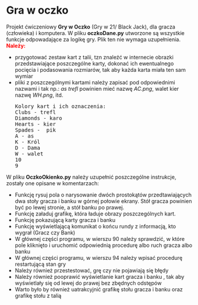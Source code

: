 # Gra w oczko
Projekt ćwiczeniowy <b>Gry w Oczko</b> (Gry w 21/ Black Jack), dla gracza (człowieka) i komputera.
W pliku <b>oczkoDane.py</b> utworzone są wszystkie funkcje odpowadające za logikę gry. Plik ten nie wymaga uzupełnienia.
<B><font color ="red">Należy:</font> </b>
<ul>
<li>przygotować zestaw kart z talii, tzn znaleźć w internecie obrazki przedstawiające poszczególne karty, dokonać ich ewentualnego pocięcia i podasowania rozmiarów, tak aby każda
karta miała ten sam wymiar</li>
<li>pliki z poszczególnymi kartami należy zapisać pod odpowiednimi nazwami i tak np.: <i>as trefl</i> powinien mieć nazwę <i>AC.png</i>, </i>walet kier</i> nazwę <i>WH.png</i>, itd.
<pre>
Kolory kart i ich oznaczenia:
Clubs - trefl
Diamonds - karo
Hearts - kier
Spades -  pik 
A - as
K - Król
D - Dama
W - walet
10
9
</pre>
</li>
</ul>

W pliku <b>OczkoOkienko.py</b> należy uzupełnić poszczególne instrukcje, zostały one opisane w komentarzach:
<ul>
<li>Funkcję rysuj pola o narysowanie dwóch prostokątów przedtawiających dwa stoły gracza i banku w górnej połowie ekrany.
Stół gracza powinien być po lewej stronie, a stół banku po prawej.</li>
<li>Funkcję załaduj grafikę, która ładuje obrazy poszczególnych kart.</li>
<li>Funkcję pokazującą karty gracza i banku</li>
<li>Funkcję wyświetlającą komunikat o końcu rundy z informacją, kto wygrał (Gracz czy Bank)</li>
<li>W głównej części programu, w wierszu 90 należy sprawdzić, w które pole kliknięto i uruchomić odpowiednią procedurę albo ruch gracza albo banku</li>
<li>W głównej części programu, w wierszu 94 należy wpisać procedurę restartującą stan gry</li>
<li>Należy również przestestować, grę czy nie pojawiają się błędy</li>
<li>Należy również pooprawić wyświetlanie kart gracza i banku , tak aby wyświetlały się od lewej do prawej bez zbędnych odstępów</li>  
<li>Warto było by również uatrakcyjnić grafikę stołu gracza i banku oraz grafikę stołu z talią</li>    
